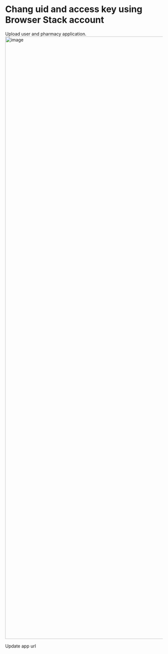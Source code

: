 # Chang uid and access key using Browser Stack account
Upload user and pharmacy application.
<img width="1919" alt="image" src="https://user-images.githubusercontent.com/93819009/174527855-197ea357-7be6-4b87-a4bd-8b3561a4132c.png">



Update app url
